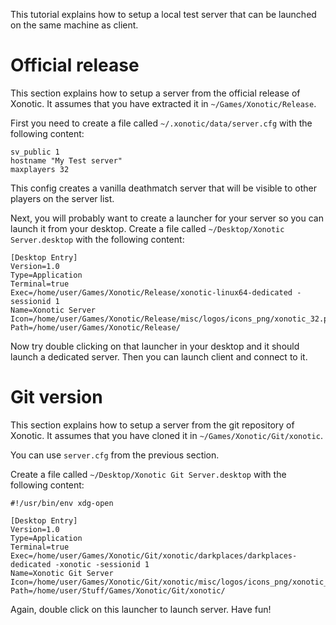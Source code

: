 This tutorial explains how to setup a local test server that can be launched on the same machine as client.

# Official release

This section explains how to setup a server from the official release of Xonotic. It assumes that you have extracted it in `~/Games/Xonotic/Release`.

First you need to create a file called `~/.xonotic/data/server.cfg` with the following content:

```
sv_public 1
hostname "My Test server"
maxplayers 32
```

This config creates a vanilla deathmatch server that will be visible to other players on the server list.

Next, you will probably want to create a launcher for your server so you can launch it from your desktop. Create a file called `~/Desktop/Xonotic Server.desktop` with the following content:

```
[Desktop Entry]
Version=1.0
Type=Application
Terminal=true
Exec=/home/user/Games/Xonotic/Release/xonotic-linux64-dedicated -sessionid 1
Name=Xonotic Server
Icon=/home/user/Games/Xonotic/Release/misc/logos/icons_png/xonotic_32.png
Path=/home/user/Games/Xonotic/Release/
```

Now try double clicking on that launcher in your desktop and it should launch a dedicated server. Then you can launch client and connect to it.

# Git version

This section explains how to setup a server from the git repository of Xonotic. It assumes that you have cloned it in `~/Games/Xonotic/Git/xonotic`.

You can use `server.cfg` from the previous section.

Create a file called `~/Desktop/Xonotic Git Server.desktop` with the following content:

```
#!/usr/bin/env xdg-open

[Desktop Entry]
Version=1.0
Type=Application
Terminal=true
Exec=/home/user/Games/Xonotic/Git/xonotic/darkplaces/darkplaces-dedicated -xonotic -sessionid 1
Name=Xonotic Git Server
Icon=/home/user/Games/Xonotic/Git/xonotic/misc/logos/icons_png/xonotic_32.png
Path=/home/user/Stuff/Games/Xonotic/Git/xonotic/
```

Again, double click on this launcher to launch server. Have fun!